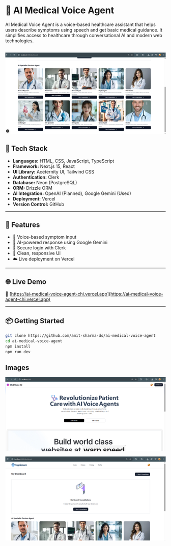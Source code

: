 # 🧠 AI Medical Voice Agent

AI Medical Voice Agent is a voice-based healthcare assistant that helps users describe symptoms using speech and get basic medical guidance. It simplifies access to healthcare through conversational AI and modern web technologies.

![](https://github.com/amit-sharma-ds/ai-medical-voice-agent/blob/main/Image/Screenshot%202025-07-13%20121041.png)
---

## 🚀 Tech Stack

- **Languages:** HTML, CSS, JavaScript, TypeScript  
- **Framework:** Next.js 15, React  
- **UI Library:** Aceternity UI, Tailwind CSS  
- **Authentication:** Clerk  
- **Database:** Neon (PostgreSQL)  
- **ORM:** Drizzle ORM  
- **AI Integration:** OpenAI (Planned), Google Gemini (Used)  
- **Deployment:** Vercel  
- **Version Control:** GitHub

---

## 🌟 Features

- 🎤 Voice-based symptom input  
- 🤖 AI-powered response using Google Gemini  
- 👤 Secure login with Clerk  
- 📄 Clean, responsive UI  
- ☁️ Live deployment on Vercel

---

## 🌐 Live Demo

🔗 [https://ai-medical-voice-agent-chi.vercel.app](https://ai-medical-voice-agent-chi.vercel.app)

---

## 📦 Getting Started

```bash
git clone https://github.com/amit-sharma-ds/ai-medical-voice-agent
cd ai-medical-voice-agent
npm install
npm run dev
```

## Images

![landing screen](https://github.com/amit-sharma-ds/ai-medical-voice-agent/blob/main/Image/Screenshot%202025-07-13%20120942.png)

![Dashboard](https://github.com/amit-sharma-ds/ai-medical-voice-agent/blob/main/Image/Screenshot%202025-07-13%20121017.png)


